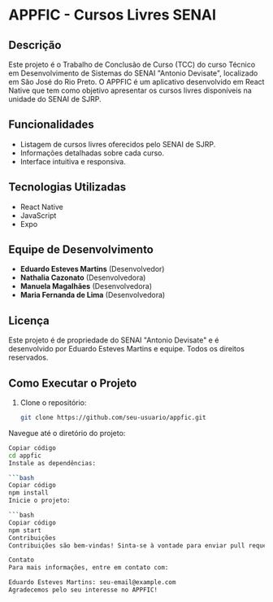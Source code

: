 # APPFIC - Cursos Livres SENAI

## Descrição

Este projeto é o Trabalho de Conclusão de Curso (TCC) do curso Técnico em Desenvolvimento de Sistemas do SENAI "Antonio Devisate", localizado em São José do Rio Preto. O APPFIC é um aplicativo desenvolvido em React Native que tem como objetivo apresentar os cursos livres disponíveis na unidade do SENAI de SJRP.

## Funcionalidades

- Listagem de cursos livres oferecidos pelo SENAI de SJRP.
- Informações detalhadas sobre cada curso.
- Interface intuitiva e responsiva.

## Tecnologias Utilizadas

- React Native
- JavaScript
- Expo

## Equipe de Desenvolvimento

- **Eduardo Esteves Martins** (Desenvolvedor)
- **Nathalia Cazonato** (Desenvolvedora)
- **Manuela Magalhães** (Desenvolvedora)
- **Maria Fernanda de Lima** (Desenvolvedora)

## Licença

Este projeto é de propriedade do SENAI "Antonio Devisate" e é desenvolvido por Eduardo Esteves Martins e equipe. Todos os direitos reservados.

## Como Executar o Projeto

1. Clone o repositório:
   ```bash
   git clone https://github.com/seu-usuario/appfic.git
Navegue até o diretório do projeto:

   ```bash
Copiar código
cd appfic
Instale as dependências:

```bash
Copiar código
npm install
Inicie o projeto:

```bash
Copiar código
npm start
Contribuições
Contribuições são bem-vindas! Sinta-se à vontade para enviar pull requests ou abrir issues.

Contato
Para mais informações, entre em contato com:

Eduardo Esteves Martins: seu-email@example.com
Agradecemos pelo seu interesse no APPFIC!
